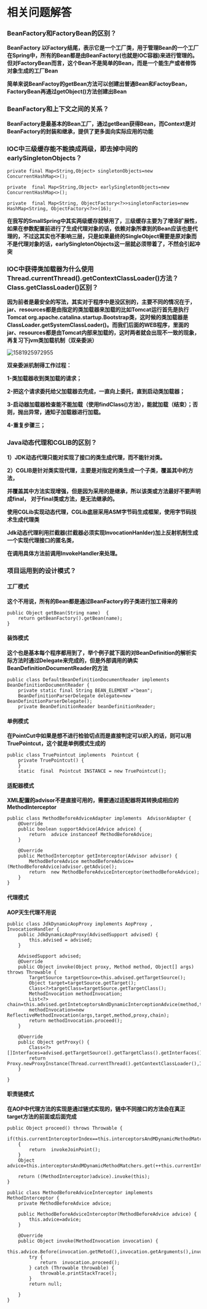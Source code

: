 # 相关问题解答

### BeanFactory和FactoryBean的区别？

**BeanFactory 以Factory结尾，表示它是一个工厂类，用于管理Bean的一个工厂在Spring中，所有的Bean都是由BeanFactory(也就是IOC容器)来进行管理的。但对FactoryBean而言，这个Bean不是简单的Bean，而是一个能生产或者修饰对象生成的工厂Bean**

**简单来说BeanFactoy的getBean方法可以创建出普通Bean和FactoyBean，FactoryBean再通过getObject()方法创建出Bean**



### BeanFactory和上下文之间的关系？

**BeanFactory是最基本的Bean工厂，通过getBean获得Bean，而Context是对BeanFactory的封装和继承，提供了更多面向实际应用的功能**

### **IOC中三级缓存能不能换成两级，即去掉中间的earlySingletonObjects？**

```
private final Map<String,Object> singletonObjects=new ConcurrentHashMap<>();

private  final Map<String,Object> earlySingletonObjects=new ConcurrentHashMap<>();

private  final Map<String, ObjectFactory<?>>singletonFactories=new HashMap<String, ObjectFactory<?>>(16);
```

**在我写的SmallSpring中其实两级缓存就够用了，三级缓存主要为了增添扩展性，如果在参数配置前进行了生成代理对象的话，依赖对象所拿到的Bean应该也是代理的，不过这其实也不影响三层，只是如果最终的SingleObject需要是原对象而不是代理对象的话，earlySingletonObjects这一层就必须带着了，不然会引起冲突**



### IOC中获得类加载器为什么使用Thread.currentThread().getContextClassLoader()方法？Class.getClassLoader()区别？

**因为前者是最安全的写法，其实对于程序中是没区别的，主要不同的情况在于，jar、resources都是由指定的类加载器来加载的比如Tomcat运行首先是执行Tomcat org.apache.catalina.startup.Bootstrap类，这时候的类加载器是ClassLoader.getSystemClassLoader()。而我们后面的WEB程序，里面的jar、resources都是由Tomcat内部来加载的，这时两者就会出现不一致的现象，再复习下jvm类加载机制（双亲委派）**

![1581925972955](相关问题解答.assets/1581925972955.png)



**双亲委派机制得工作过程：**

**1-类加载器收到类加载的请求；**

**2-把这个请求委托给父加载器去完成，一直向上委托，直到启动类加载器；**

**3-启动器加载器检查能不能加载（使用findClass()方法），能就加载（结束）；否则，抛出异常，通知子加载器进行加载。**

**4-重复步骤三；**



### **Java动态代理和CGLIB的区别？**

**1）JDK动态代理只能对实现了接口的类生成代理，而不能针对类。**

**2）CGLIB是针对类实现代理，主要是对指定的类生成一个子类，覆盖其中的方法，**

 **并覆盖其中方法实现增强，但是因为采用的是继承，所以该类或方法最好不要声明成final，** **对于final类或方法，是无法继承的。**

**使用CGLib实现动态代理，CGLib底层采用ASM字节码生成框架，使用字节码技术生成代理类**

**Jdk动态代理利用拦截器(拦截器必须实现InvocationHanlder)加上反射机制生成一个实现代理接口的匿名类，**

**在调用具体方法前调用InvokeHandler来处理。**



### **项目运用到的设计模式？**



#### 工厂模式

**这个不用说，所有的Bean都是通过BeanFactory的子类进行加工得来的**



```
public Object getBean(String name)  {
    return getBeanFactory().getBean(name);
}
```



#### 装饰模式

**这个也是基本每个程序都用到了，举个例子就下面的对BeanDefinition的解析实际方法时通过Delegate来完成的，但是外部调用的确实BeanDefinitionDocumentReader的方法**



```
public class DefaultBeanDefinitionDocumentReader implements  BeanDefinitionDocumentReader {
    private static final String BEAN_ELEMENT ="bean";
    BeanDefinitionParserDelegate delegate=new BeanDefinitionParserDelegate();
    private BeanDefinitionReader beanDefinitionReader;
```



#### 单例模式

**在PointCut中如果是想不进行检验切点而是直接判定可以织入的话，则可以用TruePointcut，这个就是单例模式生成的**



```
public class TruePointcut implements  Pointcut {
    private TruePointcut() {
    }
    static  final  Pointcut INSTANCE = new TruePointcut();
```





#### 适配器模式

**XML配置的advisor不是直接可用的，需要通过适配器将其转换成相应的MethodInterceptor**



```
public class MethodBeforeAdviceAdapter implements  AdvisorAdapter {
    @Override
    public boolean supportAdvice(Advice advice) {
        return  advice instanceof MethodBeforeAdvice;
    }

    @Override
    public MethodInterceptor getInterceptor(Advisor advisor) {
        MethodBeforeAdvice methodBeforeAdvice=(MethodBeforeAdvice)advisor.getAdvice();
        return  new MethodBeforeAdviceInterceptor(methodBeforeAdvice);
    }
}
```

#### **代理模式**

**AOP天生代理不用说**



```
public class JdkDynamicAopProxy implements AopProxy , InvocationHandler {
    public JdkDynamicAopProxy(AdvisedSupport advised) {
        this.advised = advised;
    }

    AdvisedSupport advised;
    @Override
    public Object invoke(Object proxy, Method method, Object[] args) throws Throwable {
        TargetSource targetSource=this.advised.getTargetSource();
        Object target=targetSource.getTarget();
        Class<?>targetClass=targetSource.getTargetClass();
        MethodInvocation methodInvocation;
        List<?> chain=this.advised.getIntetceptorsAndDynamicInterceptionAdvice(method,targetClass);
        methodInvocation=new ReflectiveMethodInvocation(args,target,method,proxy,chain);
        return methodInvocation.proceed();
    }

    @Override
    public Object getProxy() {
        Class<?>[]Interfaces=advised.getTargetSource().getTargetClass().getInterfaces();
        return Proxy.newProxyInstance(Thread.currentThread().getContextClassLoader(),Interfaces,this);
    }

}
```



#### **职责链模式**

**在AOP中代理方法的实现是通过链式实现的，链中不同接口的方法会在真正target方法的前面或后面完成**



```
public Object proceed() throws Throwable {
    if(this.currentInterceptorIndex==this.interceptorsAndMDynamicMethodMatchers.size()-1)
    {
        return  invokeJoinPoint();
    }
    Object advice=this.interceptorsAndMDynamicMethodMatchers.get(++this.currentInterceptorIndex);

    return ((MethodInterceptor)advice).invoke(this);
}
```



```
public class MethodBeforeAdviceInterceptor implements MethodInterceptor {
    private MethodBeforeAdvice advice;

    public MethodBeforeAdviceInterceptor(MethodBeforeAdvice advice) {
        this.advice=advice;
    }

    @Override
    public Object invoke(MethodInvocation invocation) {
        this.advice.Before(invocation.getMetod(),invocation.getArguments(),invocation.getThis());
        try {
            return  invocation.proceed();
        } catch (Throwable throwable) {
            throwable.printStackTrace();
        }
        return null;

    }
}
```